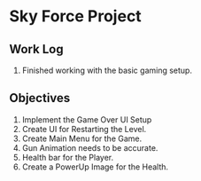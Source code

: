 # Sky Force Project

## Work Log

1. Finished working with the basic gaming setup.

## Objectives

1. Implement the Game Over UI Setup
2. Create UI for Restarting the Level.
3. Create Main Menu for the Game.
4. Gun Animation needs to be accurate.
5. Health bar for the Player.
6. Create a PowerUp Image for the Health.